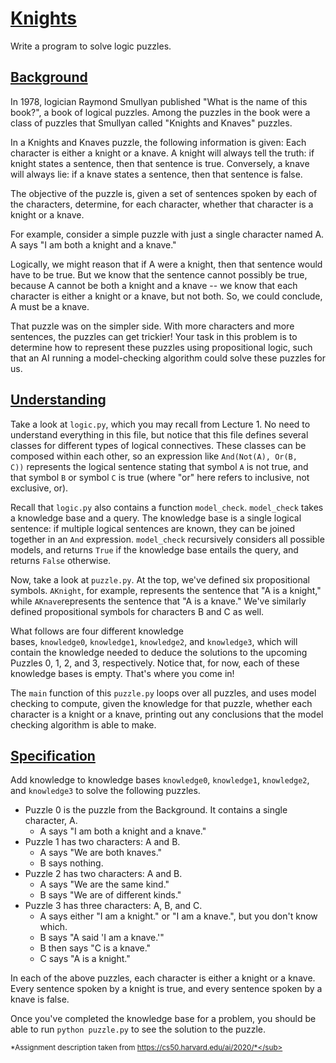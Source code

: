 [Knights](https://cs50.harvard.edu/ai/2020/projects/1/knights/#knights)
=======================================================================

Write a program to solve logic puzzles.

[Background](https://cs50.harvard.edu/ai/2020/projects/1/knights/#background)
-----------------------------------------------------------------------------

In 1978, logician Raymond Smullyan published "What is the name of this book?", a book of logical puzzles. Among the puzzles in the book were a class of puzzles that Smullyan called "Knights and Knaves" puzzles.

In a Knights and Knaves puzzle, the following information is given: Each character is either a knight or a knave. A knight will always tell the truth: if knight states a sentence, then that sentence is true. Conversely, a knave will always lie: if a knave states a sentence, then that sentence is false.

The objective of the puzzle is, given a set of sentences spoken by each of the characters, determine, for each character, whether that character is a knight or a knave.

For example, consider a simple puzzle with just a single character named A. A says "I am both a knight and a knave."

Logically, we might reason that if A were a knight, then that sentence would have to be true. But we know that the sentence cannot possibly be true, because A cannot be both a knight and a knave -- we know that each character is either a knight or a knave, but not both. So, we could conclude, A must be a knave.

That puzzle was on the simpler side. With more characters and more sentences, the puzzles can get trickier! Your task in this problem is to determine how to represent these puzzles using propositional logic, such that an AI running a model-checking algorithm could solve these puzzles for us.

[Understanding](https://cs50.harvard.edu/ai/2020/projects/1/knights/#understanding)
-----------------------------------------------------------------------------------

Take a look at `logic.py`, which you may recall from Lecture 1. No need to understand everything in this file, but notice that this file defines several classes for different types of logical connectives. These classes can be composed within each other, so an expression like `And(Not(A), Or(B, C))` represents the logical sentence stating that symbol `A` is not true, and that symbol `B` or symbol `C` is true (where "or" here refers to inclusive, not exclusive, or).

Recall that `logic.py` also contains a function `model_check`. `model_check` takes a knowledge base and a query. The knowledge base is a single logical sentence: if multiple logical sentences are known, they can be joined together in an `And` expression. `model_check` recursively considers all possible models, and returns `True` if the knowledge base entails the query, and returns `False` otherwise.

Now, take a look at `puzzle.py`. At the top, we've defined six propositional symbols. `AKnight`, for example, represents the sentence that "A is a knight," while `AKnave`represents the sentence that "A is a knave." We've similarly defined propositional symbols for characters B and C as well.

What follows are four different knowledge bases, `knowledge0`, `knowledge1`, `knowledge2`, and `knowledge3`, which will contain the knowledge needed to deduce the solutions to the upcoming Puzzles 0, 1, 2, and 3, respectively. Notice that, for now, each of these knowledge bases is empty. That's where you come in!

The `main` function of this `puzzle.py` loops over all puzzles, and uses model checking to compute, given the knowledge for that puzzle, whether each character is a knight or a knave, printing out any conclusions that the model checking algorithm is able to make.

[Specification](https://cs50.harvard.edu/ai/2020/projects/1/knights/#specification)
-----------------------------------------------------------------------------------

Add knowledge to knowledge bases `knowledge0`, `knowledge1`, `knowledge2`, and `knowledge3` to solve the following puzzles.

-   Puzzle 0 is the puzzle from the Background. It contains a single character, A.
    -   A says "I am both a knight and a knave."
-   Puzzle 1 has two characters: A and B.
    -   A says "We are both knaves."
    -   B says nothing.
-   Puzzle 2 has two characters: A and B.
    -   A says "We are the same kind."
    -   B says "We are of different kinds."
-   Puzzle 3 has three characters: A, B, and C.
    -   A says either "I am a knight." or "I am a knave.", but you don't know which.
    -   B says "A said 'I am a knave.'"
    -   B then says "C is a knave."
    -   C says "A is a knight."

In each of the above puzzles, each character is either a knight or a knave. Every sentence spoken by a knight is true, and every sentence spoken by a knave is false.

Once you've completed the knowledge base for a problem, you should be able to run `python puzzle.py` to see the solution to the puzzle.

<sub>*Assignment description taken from https://cs50.harvard.edu/ai/2020/*</sub>
